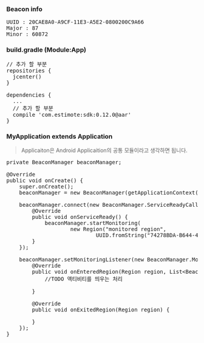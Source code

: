 ### Beacon info
<pre>
UUID : 20CAE8A0-A9CF-11E3-A5E2-0800200C9A66
Major : 87
Minor : 60872
</pre>

### build.gradle (Module:App)
<pre>
// 추가 할 부분
repositories {
  jcenter()
}

dependencies {
  ...
  // 추가 할 부분
  compile 'com.estimote:sdk:0.12.0@aar'
}
</pre>

### MyApplication extends Application
> Applicaiton은 Android Applicaition의 공통 모듈이라고 생각하면 됩니다.

<pre>
private BeaconManager beaconManager;

@Override
public void onCreate() {
    super.onCreate();
    beaconManager = new BeaconManager(getApplicationContext());

    beaconManager.connect(new BeaconManager.ServiceReadyCallback() {
        @Override
        public void onServiceReady() {
            beaconManager.startMonitoring(
                    new Region("monitored region",
                            UUID.fromString("74278BDA-B644-4520-8F0C-720EAF059935"), 0, 0));
        }
    });

    beaconManager.setMonitoringListener(new BeaconManager.MonitoringListener() {
        @Override
        public void onEnteredRegion(Region region, List&lt;Beacon&gt; list) {
            //TODO 액티비티를 띄우는 처리
            
        }

        @Override
        public void onExitedRegion(Region region) {

        }
    });
}
</pre>
